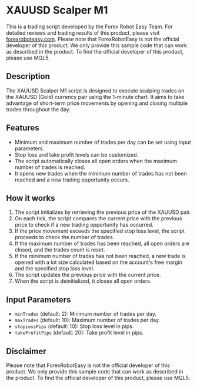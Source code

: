 # XAUUSD Scalper M1

This is a trading script developed by the Forex Robot Easy Team. For detailed reviews and trading results of this product, please visit [forexroboteasy.com](https://forexroboteasy.com/forex-robot-review/xauusd-scalper-m1-review-limited-time-180-offer/). Please note that ForexRobotEasy is not the official developer of this product. We only provide this sample code that can work as described in the product. To find the official developer of this product, please use MQL5.

## Description
The XAUUSD Scalper M1 script is designed to execute scalping trades on the XAUUSD (Gold) currency pair using the 1-minute chart. It aims to take advantage of short-term price movements by opening and closing multiple trades throughout the day.

## Features
- Minimum and maximum number of trades per day can be set using input parameters.
- Stop loss and take profit levels can be customized.
- The script automatically closes all open orders when the maximum number of trades is reached.
- It opens new trades when the minimum number of trades has not been reached and a new trading opportunity occurs.

## How it works
1. The script initializes by retrieving the previous price of the XAUUSD pair.
2. On each tick, the script compares the current price with the previous price to check if a new trading opportunity has occurred.
3. If the price movement exceeds the specified stop loss level, the script proceeds to check the number of trades.
4. If the maximum number of trades has been reached, all open orders are closed, and the trades count is reset.
5. If the minimum number of trades has not been reached, a new trade is opened with a lot size calculated based on the account's free margin and the specified stop loss level.
6. The script updates the previous price with the current price.
7. When the script is deinitialized, it closes all open orders.

## Input Parameters
- `minTrades` (default: 2): Minimum number of trades per day.
- `maxTrades` (default: 10): Maximum number of trades per day.
- `stopLossPips` (default: 10): Stop loss level in pips.
- `takeProfitPips` (default: 20): Take profit level in pips.

## Disclaimer
Please note that ForexRobotEasy is not the official developer of this product. We only provide this sample code that can work as described in the product. To find the official developer of this product, please use MQL5.
